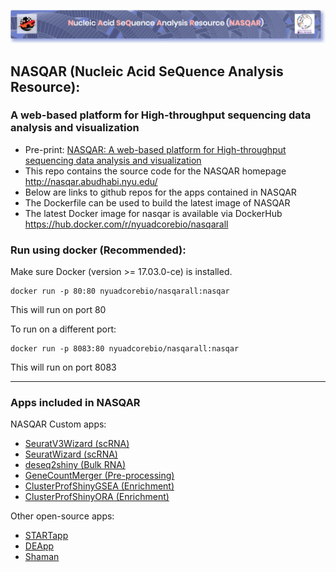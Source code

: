 ![alt text](nasqar_bar.png "NASQAR")
 
## NASQAR (Nucleic Acid SeQuence Analysis Resource): 
### A web-based platform for High-throughput sequencing data analysis and visualization
- Pre-print: [NASQAR: A web-based platform for High-throughput sequencing data analysis and visualization](https://doi.org/10.1101/709980)
- This repo contains the source code for the NASQAR homepage http://nasqar.abudhabi.nyu.edu/
- Below are links to github repos for the apps contained in NASQAR
- The Dockerfile can be used to build the latest image of NASQAR
- The latest Docker image for nasqar is available via DockerHub https://hub.docker.com/r/nyuadcorebio/nasqarall

### Run using docker (Recommended):
Make sure Docker (version >= 17.03.0-ce) is installed.
```
docker run -p 80:80 nyuadcorebio/nasqarall:nasqar
```
This will run on port 80

To run on a different port:
```
docker run -p 8083:80 nyuadcorebio/nasqarall:nasqar
```
This will run on port 8083

---
### Apps included in NASQAR
NASQAR Custom apps:
- [SeuratV3Wizard (scRNA)](https://github.com/nyuad-corebio/Seuratv3wizard)
- [SeuratWizard (scRNA)](https://github.com/nyuad-corebio/Nasqar2/tree/main//SeuratWizard)
- [deseq2shiny (Bulk RNA)](https://github.com/nyuad-corebio/Nasqar2/tree/main//deseq2shiny)
- [GeneCountMerger (Pre-processing)](https://github.com/nyuad-corebio/Nasqar2/tree/main//GeneCountMerger)
- [ClusterProfShinyGSEA (Enrichment)](https://github.com/nyuad-corebio/Nasqar2/tree/main//ClusterProfShinyGSEA)
- [ClusterProfShinyORA (Enrichment)](https://github.com/nyuad-corebio/Nasqar2/tree/main//ClusterProfShinyORA)

Other open-source apps:
- [STARTapp](https://github.com/jminnier/STARTapp)
- [DEApp](https://github.com/yan-cri/DEApp)
- [Shaman](https://github.com/aghozlane/shaman)
